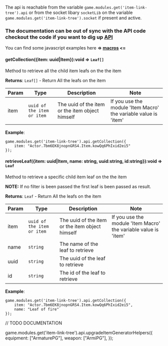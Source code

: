 The api is reachable from the variable `game.modules.get('item-link-tree').api` or from the socket libary `socketLib` on the variable `game.modules.get('item-link-tree').socket` if present and active.

### The documentation can be out of sync with the API code checkout the code if you want to dig up [API](../src/scripts/API/api.js)

You can find some javascript examples here **=> [macros](./macros/) <=**

#### getCollection({item: uuid|Item}):void ⇒ <code>Leaf[]</code>

Method to retrieve all the child item leafs on the the item

**Returns**: <code>Leaf[]</code> - Return All the leafs on the item

| Param | Type | Description | Note |
| --- | --- | --- | --- |
| item | <code>uuid of the item or item</code> | The uuid of the item or the item object himself | If you use the module 'Item Macro' the variable value is 'item' |


**Example**:

```
game.modules.get('item-link-tree').api.getCollection({
    item: "Actor.7bm6EK8jnopnGRS4.Item.kowQq6PhIxid2ei5"
});

```

#### retrieveLeaf({item: uuid|Item, name: string, uuid:string, id:string}):void ⇒ <code>Leaf</code>

Method to retrieve a specific child item leaf on the the item

**NOTE:** If no filter is been passed the first leaf is been passed as result.

**Returns**: <code>Leaf</code> - Return All the leafs on the item

| Param | Type | Description | Note |
| --- | --- | --- | --- |
| item | <code>uuid of the item or item</code> | The uuid of the item or the item object himself | If you use the module 'Item Macro' the variable value is 'item' |
| name | <code>string</code> | The name of the leaf to retrieve |  |
| uuid | <code>string</code> | The uuid of the leaf to retrieve | |
| id | <code>string</code> | The id of the leaf to retrieve |  |

**Example**:

```
game.modules.get('item-link-tree').api.getCollection({
    item: "Actor.7bm6EK8jnopnGRS4.Item.kowQq6PhIxid2ei5",
    name: "Leaf of fire"
});

```



// TODO  DOCUMENTATION

game.modules.get('item-link-tree').api.upgradeItemGeneratorHelpers({
  equipment: ["ArmaturePG"],
  weapon: ["ArmiPG"],
});